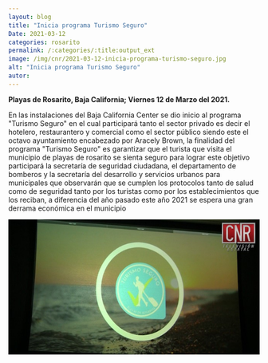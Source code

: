 ```yaml
---
layout: blog
title: "Inicia programa Turismo Seguro"
Date: 2021-03-12
categories: rosarito
permalink: /:categories/:title:output_ext
image: /img/cnr/2021-03-12-inicia-programa-turismo-seguro.jpg
alt: "Inicia programa Turismo Seguro"
autor:
---
```


**Playas de Rosarito, Baja California; Viernes 12 de Marzo del 2021.** 

En las instalaciones del Baja California Center se dio inicio al programa "Turismo Seguro" en el cual participará tanto el sector privado es decir el hotelero, restaurantero y comercial como el sector público siendo este el octavo ayuntamiento encabezado por Aracely Brown, la finalidad del programa "Turismo Seguro" es garantizar que el turista que visita el municipio de playas de rosarito se sienta seguro para lograr este objetivo participará la secretaría de seguridad ciudadana, el departamento de bomberos y la secretaría del desarrollo y servicios urbanos para municipales que observarán que se cumplen los protocolos tanto de salud como de seguridad tanto por los turistas como por los establecimientos que los reciban, a diferencia del año pasado este año 2021 se espera una gran derrama económica en el municipio 

<div id="carouselExampleSlidesOnly" class="carousel slide" data-ride="carousel">
  <div class="carousel-inner">
    <div class="carousel-item active">
       <img class="d-block w-100" src="/img/cnr/2021-03-12-inicia-programa-turismo-seguro.jpg" loading="lazy"  alt="Inicia programa Turismo Seguro">
    </div>
  </div>
</div>